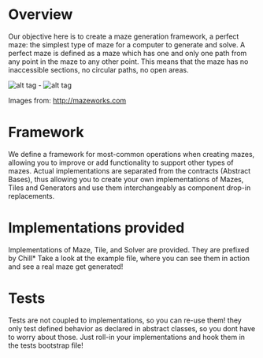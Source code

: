 Overview
=============

Our objective here is to create a maze generation framework, a perfect maze: the simplest type of maze for a computer to generate and solve. A perfect maze is defined as a maze which has one and only one path from any point in the maze to any other point. This means that the maze has no inaccessible sections, no circular paths, no open areas.

![alt tag](http://mazeworks.com/mazegen/mazetut/tut1.gif)    -   ![alt tag](http://mazeworks.com/mazegen/mazetut/tut2.gif)

Images from: http://mazeworks.com

Framework
=============
We define a framework for most-common operations when creating mazes, allowing you to improve or add functionality to support other types of mazes. Actual implementations are separated from the contracts (Abstract Bases), thus allowing you to create your own implementations of Mazes, Tiles and Generators and use them interchangeably as component drop-in replacements.

Implementations provided
=============
Implementations of Maze, Tile, and Solver are provided. They are prefixed by Chill*
Take a look at the example file, where you can see them in action and see a real maze get generated!


Tests
=============
Tests are not coupled to implementations, so you can re-use them! they only test defined behavior as declared in abstract classes, so you dont have to worry about those. Just roll-in your implementations and hook them in the tests bootstrap file!

